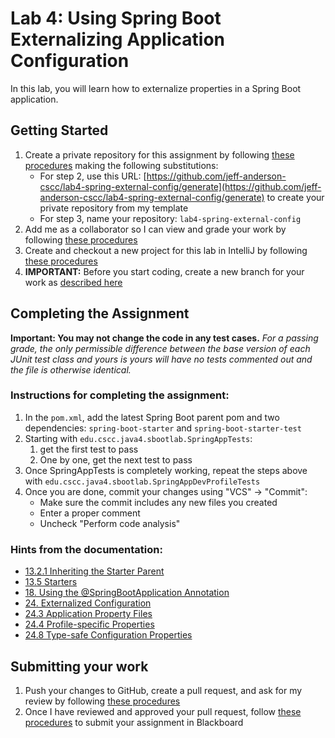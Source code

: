 # Lab 4: Using Spring Boot Externalizing Application Configuration

In this lab, you will learn how to externalize properties in a Spring Boot application.

## Getting Started

1. Create a private repository for this assignment by following [these procedures](https://github.com/jeff-anderson-cscc/lab0-completing-and-submitting-assignments#create-a-private-repository-for-completing-this-assignment) making the following substitutions:
    * For step 2, use this URL: [https://github.com/jeff-anderson-cscc/lab4-spring-external-config/generate](https://github.com/jeff-anderson-cscc/lab4-spring-external-config/generate) to create your private repository from my template
    * For step 3, name your repository: ``lab4-spring-external-config``
1. Add me as a collaborator so I can view and grade your work by following [these procedures](https://github.com/jeff-anderson-cscc/lab0-completing-and-submitting-assignments#add-me-as-a-collaborator-so-i-can-view-and-grade-your-work)
1. Create and checkout a new project for this lab in IntelliJ by following [these procedures](https://github.com/jeff-anderson-cscc/lab0-completing-and-submitting-assignments#create-and-checkout-a-new-project-for-this-lab-in-intellij)
1. **IMPORTANT:** Before you start coding, create a new branch for your work as [described here](https://github.com/jeff-anderson-cscc/lab0-completing-and-submitting-assignments#important-before-you-start-coding)

## Completing the Assignment

**Important: You may not change the code in any test cases.** _For a passing grade, the only permissible difference between the base version of each JUnit test class and yours is yours will have no tests commented out and the file is otherwise identical._

### Instructions for completing the assignment:

1. In the ``pom.xml``, add the latest Spring Boot parent pom and
two dependencies: ``spring-boot-starter`` and ``spring-boot-starter-test``
1. Starting with ``edu.cscc.java4.sbootlab.SpringAppTests``:
    1. get the first test to pass
    1. One by one, get the next test to pass
1. Once SpringAppTests is completely working, repeat the steps above with ``edu.cscc.java4.sbootlab.SpringAppDevProfileTests``
1. Once you are done, commit your changes using "VCS" -> "Commit":
    * Make sure the commit includes any new files you created
    * Enter a proper comment
    * Uncheck "Perform code analysis"

### Hints from the documentation:

* [13.2.1 Inheriting the Starter Parent](https://docs.spring.io/spring-boot/docs/2.1.3.RELEASE/reference/htmlsingle/#using-boot-maven-parent-pom)
* [13.5 Starters](https://docs.spring.io/spring-boot/docs/2.1.3.RELEASE/reference/htmlsingle/#using-boot-starter)
* [18. Using the @SpringBootApplication Annotation](https://docs.spring.io/spring-boot/docs/2.1.3.RELEASE/reference/htmlsingle/#using-boot-using-springbootapplication-annotation)
* [24. Externalized Configuration](https://docs.spring.io/spring-boot/docs/2.1.3.RELEASE/reference/htmlsingle/#boot-features-external-config)
* [24.3 Application Property Files](https://docs.spring.io/spring-boot/docs/2.1.3.RELEASE/reference/htmlsingle/#boot-features-external-config-application-property-files)
* [24.4 Profile-specific Properties](https://docs.spring.io/spring-boot/docs/2.1.3.RELEASE/reference/htmlsingle/#boot-features-external-config-profile-specific-properties)
* [24.8 Type-safe Configuration Properties](https://docs.spring.io/spring-boot/docs/2.1.3.RELEASE/reference/htmlsingle/#boot-features-external-config-typesafe-configuration-properties)

## Submitting your work

1. Push your changes to GitHub, create a pull request, and ask for my review by following [these procedures](https://github.com/jeff-anderson-cscc/lab0-completing-and-submitting-assignments#push-your-changes-and-create-a-pull-request-for-grading)
1. Once I have reviewed and approved your pull request, follow [these procedures](https://github.com/jeff-anderson-cscc/lab0-completing-and-submitting-assignments#once-your-pull-request-is-reviewed-and-approved) to submit your assignment in Blackboard


